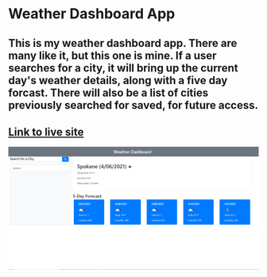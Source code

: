 # Weather Dashboard App
## This is my weather dashboard app. There are many like it, but this one is mine. If a user searches for a city, it will bring up the current day's weather details, along with a five day forcast. There will also be a list of cities previously searched for saved, for future access.
## [Link to live site](https://tylercmac.github.io/weather-update/)
![Image of Site](/assets/weatherscreenshot.png)
